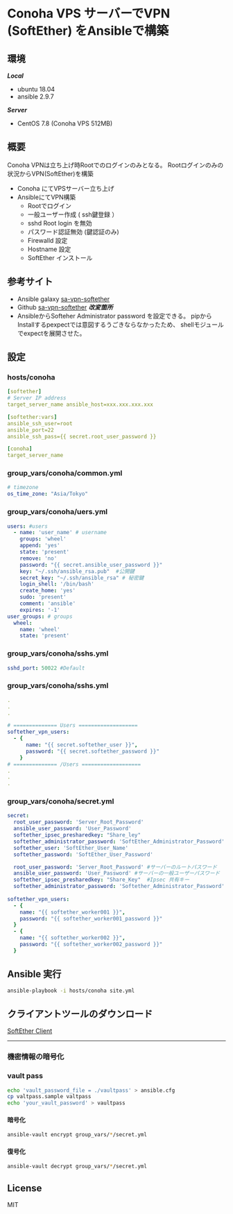 # Conoha VPS サーバーでVPN (SoftEther) をAnsibleで構築

## 環境
***Local***
- ubuntu 18.04
- ansible 2.9.7 

***Server***
- CentOS 7.8 (Conoha VPS 512MB)

## 概要
Conoha VPNは立ち上げ時Rootでのログインのみとなる。
Rootログインのみの状況からVPN(SoftEther)を構築
- Conoha にてVPSサーバー立ち上げ
- AnsibleにてVPN構築
  - Rootでログイン 
  - 一般ユーザー作成 ( ssh鍵登録 ）
  - sshd Root login を無効
  - パスワード認証無効  (鍵認証のみ)
  - Firewalld 設定 
  - Hostname 設定 
  - SoftEther インストール
  
## 参考サイト 
- Ansible galaxy  [sa-vpn-softether](https://galaxy.ansible.com/softasap/sa-vpn-softether)
- Github [sa-vpn-softether](https://github.com/softasap/sa-vpn-softether)
***改変箇所***
- AnsibleからSofteher Administrator password を設定できる。
  pipからInstallするpexpectでは意図するうごきならなかったため、
  shellモジュールでexpectを展開させた。

## 設定
### hosts/conoha
```yml
[softether]
# Server IP address
target_server_name ansible_host=xxx.xxx.xxx.xxx

[softether:vars]
ansible_ssh_user=root
ansible_port=22
ansible_ssh_pass={{ secret.root_user_password }}

[conoha]
target_server_name
```

### group_vars/conoha/common.yml
``` yml
# timezone
os_time_zone: "Asia/Tokyo"
```
### group_vars/conoha/uers.yml
```yml
users: #users
  - name: 'user_name' # username
    groups: 'wheel'
    append: 'yes'
    state: 'present'
    remove: 'no'
    password: "{{ secret.ansible_user_password }}"
    key: "~/.ssh/ansible_rsa.pub"  #公開鍵
    secret_key: "~/.ssh/ansible_rsa" # 秘密鍵
    login_shell: '/bin/bash'
    create_home: 'yes'
    sudo: 'present'
    comment: 'ansible'
    expires: '-1'
user_groups: # groups
  wheel:
    name: 'wheel'
    state: 'present'
```


### group_vars/conoha/sshs.yml
```yml
sshd_port: 50022 #Default 
```

### group_vars/conoha/sshs.yml
```yml
.
.
.

# ============== Users ===================
softether_vpn_users:
  - {
      name: "{{ secret.softether_user }}",
      password: "{{ secret.softether_password }}"
    }
# ============== /Users ===================
.
.
.

```

### group_vars/conoha/secret.yml 
```yml
secret:
  root_user_password: 'Server_Root_Password'
  ansible_user_password: 'User_Password'
  softether_ipsec_presharedkey: "Share_ley"
  softether_administrator_password: 'SoftEther_Administrator_Password'
  softether_user: 'SoftEther_User_Name'
  softether_password: 'SoftEther_User_Password'

  root_user_password: 'Server_Root_Password' #サーバーのルートパスワード
  ansible_user_password: 'User_Password' #サーバーの一般ユーザーパスワード
  softether_ipsec_presharedkey: "Share_Key"  #Ipsec 共有キー
  softether_administrator_password: 'Softether_Administrator_Password' #SoftEtherの管理者パスワード
  
softether_vpn_users:
  - {
    name: "{{ softether_worker001 }}",
    password: "{{ softether_worker001_password }}"
  }
  - {
    name: "{{ softether_worker002 }}",
    password: "{{ softether_worker002_password }}"
  }
```

## Ansible 実行
```bash
ansible-playbook -i hosts/conoha site.yml
```

## クライアントツールのダウンロード
[SoftEther Client](https://www.softether-download.com/en.aspx?product=softether)

----
### 機密情報の暗号化
### vault pass
```bash
echo 'vault_password_file = ./vaultpass' > ansible.cfg
cp valtpass.sample valtpass
echo 'your_vault_password' > vaultpass
```
#### 暗号化
```bash
ansible-vault encrypt group_vars/*/secret.yml 
```
#### 復号化
```bash
ansible-vault decrypt group_vars/*/secret.yml 
```
## License
MIT